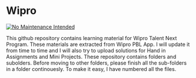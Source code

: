 # Wipro

[![No Maintenance Intended](http://unmaintained.tech/badge.svg)](http://unmaintained.tech/)
<!-- [![GitHub forks](https://img.shields.io/github/forks/pradipthapa7374/wipro?style=social)](https://github.com/pradipthapa7374/wipro/network/members)
[![GitHub stars](https://img.shields.io/github/stars/pradipthapa7374/wipro?style=social)](https://github.com/pradipthapa7374/wipro/stargazers)
[![GitHub contributors](https://img.shields.io/github/contributors/pradipthapa7374/wipro)](https://GitHub.com/pradipthapa7374/wipro/graphs/contributors/)
[![Github watchers](https://img.shields.io/github/watchers/pradipthapa7374/wipro?style=social)](https://GitHub.com/pradipthapa7374/wipro/watchers/)
![Updated](https://img.shields.io/github/last-commit/pradipthapa7374/wipro?style=plastic&color=f00&label=Updated) -->

This github repository contains learning material for Wipro Talent Next Program. These materials are extracted from Wipro PBL App. I will update it from time to time and I will also try to upload solutions for Hand in Assignments and Mini Projects.
These repository contains folders and subolders. Before moving to other folders, please finish all the sub-folders in a folder continouesly. To make it easy, I have numbered all the files. 
